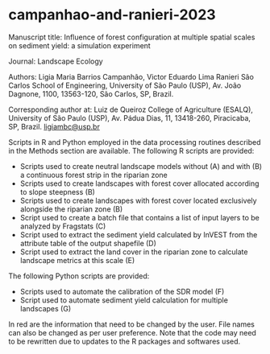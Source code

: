 # campanhao-and-ranieri-2023

Manuscript title: Influence of forest configuration at multiple spatial scales on sediment yield: a simulation experiment

Journal: Landscape Ecology

Authors: Ligia Maria Barrios Campanhão, Victor Eduardo Lima Ranieri
São Carlos School of Engineering, University of São Paulo (USP), Av. João Dagnone, 1100, 13563-120, São Carlos, SP, Brazil.

Corresponding author at:
Luiz de Queiroz College of Agriculture (ESALQ), University of São Paulo (USP), Av. Pádua Dias, 11, 13418-260, Piracicaba, SP, Brazil. ligiambc@usp.br

Scripts in R and Python employed in the data processing routines described in the Methods section are available. The following R scripts are provided:
* Scripts used to create neutral landscape models without (A) and with (B) a continuous forest strip in the riparian zone
* Scripts used to create landscapes with forest cover allocated according to slope steepness (B)
* Scripts used to create landscapes with forest cover located exclusively alongside the riparian zone (B)
* Script used to create a batch file that contains a list of input layers to be analyzed by Fragstats (C)
* Script used to extract the sediment yield calculated by InVEST from the attribute table of the output shapefile (D)
* Script used to extract the land cover in the riparian zone to calculate landscape metrics at this scale (E)

The following Python scripts are provided:
* Scripts used to automate the calibration of the SDR model (F)
* Script used to automate sediment yield calculation for multiple landscapes (G)

In red are the information that need to be changed by the user. File names can also be changed as per user preference. Note that the code may need to be rewritten due to updates to the R packages and softwares used.
